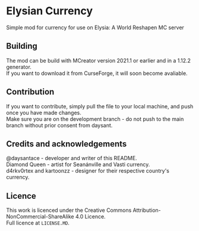 # Elysian Currency
Simple mod for currency for use on Elysia: A World Reshapen MC server<br>

## Building
The mod can be build with MCreator version 2021.1 or earlier and in a 1.12.2 generator.<br>
If you want to download it from CurseForge, it will soon become avaliable.

## Contribution
If you want to contribute, simply pull the file to your local machine, and push once you have made changes.<br>
Make sure you are on the development branch - do not push to the main branch without prior consent from daysant.

## Credits and acknowledgements
@daysantace - developer and writer of this README.<br>
Diamond Queen - artist for Seanánville and Vasti currency.<br>
d4rkv0rtex and kartoonzz - designer for their respective country's currency.<br>

## Licence
This work is licenced under the Creative Commons Attribution-NonCommercial-ShareAlike 4.0 Licence.<br>
Full licence at `LICENSE.MD`.
